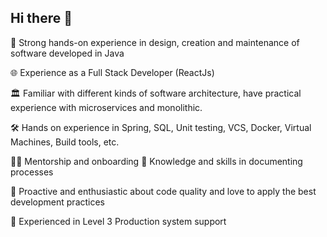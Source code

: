 ## Hi there 👋

<!--
**GraninNikita/GraninNikita** is a ✨ _special_ ✨ repository because its `README.md` (this file) appears on your GitHub profile.

Here are some ideas to get you started:

- 🔭 I’m currently working on ...
- 🌱 I’m currently learning ...
- 👯 I’m looking to collaborate on ...
- 🤔 I’m looking for help with ...
- 💬 Ask me about ...
- 📫 How to reach me: ...
- 😄 Pronouns: ...
- ⚡ Fun fact: ...
-->

💪 Strong hands-on experience in design, creation and maintenance of software developed in Java

🌐 Experience as a Full Stack Developer (ReactJs) 

🏛️ Familiar with different kinds of software architecture, have practical experience with microservices and monolithic. 

🛠️ Hands on experience in Spring, SQL, Unit testing, VCS, Docker, Virtual Machines, Build tools, etc.

👨‍🏫 Mentorship and onboarding 📝 Knowledge and skills in documenting processes 

🚀 Proactive and enthusiastic about code quality and love to apply the best development practices

🔧 Experienced in Level 3 Production system support
